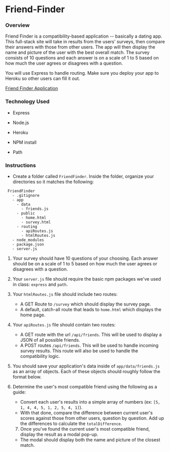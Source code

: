 # Friend-Finder

### Overview
Friend Finder is a compatibility-based application -- basically a dating app. This full-stack site will take in results from the users' surveys, then compare their answers with those from other users. The app will then display the name and picture of the user with the best overall match. The survey consists of 10 questions and each answer is on a scale of 1 to 5 based on how much the user agrees or disagrees with a question.

You will use Express to handle routing. Make sure you deploy your app to Heroku so other users can fill it out.

<a href="https://protected-meadow-77050.herokuapp.com/">Friend Finder Application</a>


### Technology Used

* Express

* Node.js

* Heroku

* NPM install

* Path

### Instructions

* Create a folder called `FriendFinder`. Inside the folder, organize your directories so it matches the following:

 ```
  FriendFinder
    - .gitignore
    - app
      - data
        - friends.js
      - public
        - home.html
        - survey.html
      - routing
        - apiRoutes.js
        - htmlRoutes.js
    - node_modules
    - package.json
    - server.js
  ```
  
  1. Your survey should have 10 questions of your choosing. Each answer should be on a scale of 1 to 5 based on how much the user agrees or disagrees with a question.

2. Your `server.js` file should require the basic npm packages we've used in class: `express` and `path`.

3. Your `htmlRoutes.js` file should include two routes:

   * A GET Route to `/survey` which should display the survey page.
   * A default, catch-all route that leads to `home.html` which displays the home page.

4. Your `apiRoutes.js` file should contain two routes:

   * A GET route with the url `/api/friends`. This will be used to display a JSON of all possible friends.
   * A POST routes `/api/friends`. This will be used to handle incoming survey results. This route will also be used to handle the compatibility logic.

5. You should save your application's data inside of `app/data/friends.js` as an array of objects. Each of these objects should roughly follow the format below.

6. Determine the user's most compatible friend using the following as a guide:

   * Convert each user's results into a simple array of numbers (ex: `[5, 1, 4, 4, 5, 1, 2, 5, 4, 1]`).
   * With that done, compare the difference between current user's scores against those from other users, question by     question. Add up the differences to calculate the `totalDifference`.
   
   7. Once you've found the current user's most compatible friend, display the result as a modal pop-up.
   * The modal should display both the name and picture of the closest match.
   
